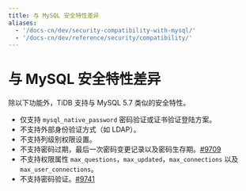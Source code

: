 ```yaml
---
title: 与 MySQL 安全特性差异
aliases:
  - '/docs-cn/dev/security-compatibility-with-mysql/'
  - '/docs-cn/dev/reference/security/compatibility/'
---
```


# 与 MySQL 安全特性差异

除以下功能外，TiDB 支持与 MySQL 5.7 类似的安全特性。

- 仅支持 `mysql_native_password` 密码验证或证书验证登陆方案。
- 不支持外部身份验证方式（如 LDAP）。
- 不支持列级别权限设置。
- 不支持密码过期，最后一次密码变更记录以及密码生存期。[#9709](https://github.com/pingcap/tidb/issues/9709)
- 不支持权限属性 `max_questions`，`max_updated`，`max_connections` 以及 `max_user_connections`。
- 不支持密码验证。[#9741](https://github.com/pingcap/tidb/issues/9741)
